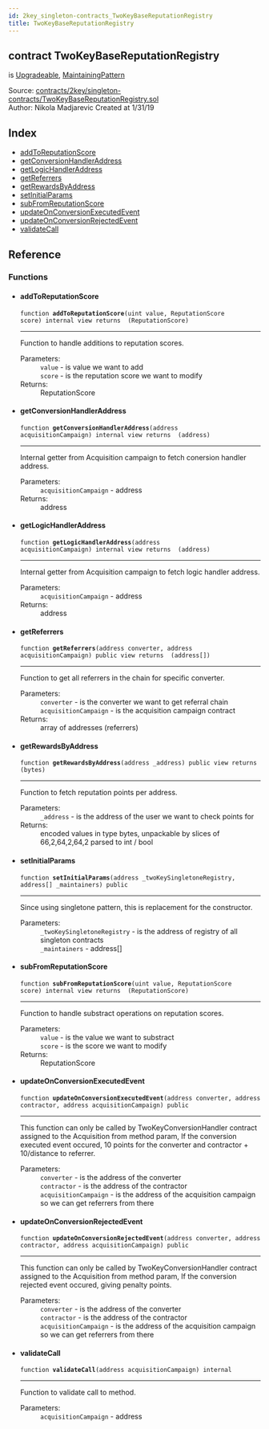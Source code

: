 ```yaml
---
id: 2key_singleton-contracts_TwoKeyBaseReputationRegistry
title: TwoKeyBaseReputationRegistry
---
```


<div class="contract-doc"><div class="contract"><h2 class="contract-header"><span class="contract-kind">contract</span> TwoKeyBaseReputationRegistry</h2><p class="base-contracts"><span>is</span> <a href="2key_Upgradeable.html">Upgradeable</a><span>, </span><a href="2key_MaintainingPattern.html">MaintainingPattern</a></p><div class="source">Source: <a href="https://github.com/2keynet/web3-alpha/blob/v0.0.3/contracts/2key/singleton-contracts/TwoKeyBaseReputationRegistry.sol" target="_blank">contracts/2key/singleton-contracts/TwoKeyBaseReputationRegistry.sol</a></div><div class="author">Author: Nikola Madjarevic Created at 1/31/19</div></div><div class="index"><h2>Index</h2><ul><li><a href="2key_singleton-contracts_TwoKeyBaseReputationRegistry.html#addToReputationScore">addToReputationScore</a></li><li><a href="2key_singleton-contracts_TwoKeyBaseReputationRegistry.html#getConversionHandlerAddress">getConversionHandlerAddress</a></li><li><a href="2key_singleton-contracts_TwoKeyBaseReputationRegistry.html#getLogicHandlerAddress">getLogicHandlerAddress</a></li><li><a href="2key_singleton-contracts_TwoKeyBaseReputationRegistry.html#getReferrers">getReferrers</a></li><li><a href="2key_singleton-contracts_TwoKeyBaseReputationRegistry.html#getRewardsByAddress">getRewardsByAddress</a></li><li><a href="2key_singleton-contracts_TwoKeyBaseReputationRegistry.html#setInitialParams">setInitialParams</a></li><li><a href="2key_singleton-contracts_TwoKeyBaseReputationRegistry.html#subFromReputationScore">subFromReputationScore</a></li><li><a href="2key_singleton-contracts_TwoKeyBaseReputationRegistry.html#updateOnConversionExecutedEvent">updateOnConversionExecutedEvent</a></li><li><a href="2key_singleton-contracts_TwoKeyBaseReputationRegistry.html#updateOnConversionRejectedEvent">updateOnConversionRejectedEvent</a></li><li><a href="2key_singleton-contracts_TwoKeyBaseReputationRegistry.html#validateCall">validateCall</a></li></ul></div><div class="reference"><h2>Reference</h2><div class="functions"><h3>Functions</h3><ul><li><div class="item function"><span id="addToReputationScore" class="anchor-marker"></span><h4 class="name">addToReputationScore</h4><div class="body"><code class="signature">function <strong>addToReputationScore</strong><span>(uint value, ReputationScore score) </span><span>internal </span><span>view </span><span>returns  (ReputationScore) </span></code><hr/><div class="description"><p>Function to handle additions to reputation scores.</p></div><dl><dt><span class="label-parameters">Parameters:</span></dt><dd><div><code>value</code> - is value we want to add</div><div><code>score</code> - is the reputation score we want to modify</div></dd><dt><span class="label-return">Returns:</span></dt><dd>ReputationScore</dd></dl></div></div></li><li><div class="item function"><span id="getConversionHandlerAddress" class="anchor-marker"></span><h4 class="name">getConversionHandlerAddress</h4><div class="body"><code class="signature">function <strong>getConversionHandlerAddress</strong><span>(address acquisitionCampaign) </span><span>internal </span><span>view </span><span>returns  (address) </span></code><hr/><div class="description"><p>Internal getter from Acquisition campaign to fetch conersion handler address.</p></div><dl><dt><span class="label-parameters">Parameters:</span></dt><dd><div><code>acquisitionCampaign</code> - address</div></dd><dt><span class="label-return">Returns:</span></dt><dd>address</dd></dl></div></div></li><li><div class="item function"><span id="getLogicHandlerAddress" class="anchor-marker"></span><h4 class="name">getLogicHandlerAddress</h4><div class="body"><code class="signature">function <strong>getLogicHandlerAddress</strong><span>(address acquisitionCampaign) </span><span>internal </span><span>view </span><span>returns  (address) </span></code><hr/><div class="description"><p>Internal getter from Acquisition campaign to fetch logic handler address.</p></div><dl><dt><span class="label-parameters">Parameters:</span></dt><dd><div><code>acquisitionCampaign</code> - address</div></dd><dt><span class="label-return">Returns:</span></dt><dd>address</dd></dl></div></div></li><li><div class="item function"><span id="getReferrers" class="anchor-marker"></span><h4 class="name">getReferrers</h4><div class="body"><code class="signature">function <strong>getReferrers</strong><span>(address converter, address acquisitionCampaign) </span><span>public </span><span>view </span><span>returns  (address[]) </span></code><hr/><div class="description"><p>Function to get all referrers in the chain for specific converter.</p></div><dl><dt><span class="label-parameters">Parameters:</span></dt><dd><div><code>converter</code> - is the converter we want to get referral chain</div><div><code>acquisitionCampaign</code> - is the acquisition campaign contract</div></dd><dt><span class="label-return">Returns:</span></dt><dd>array of addresses (referrers)</dd></dl></div></div></li><li><div class="item function"><span id="getRewardsByAddress" class="anchor-marker"></span><h4 class="name">getRewardsByAddress</h4><div class="body"><code class="signature">function <strong>getRewardsByAddress</strong><span>(address _address) </span><span>public </span><span>view </span><span>returns  (bytes) </span></code><hr/><div class="description"><p>Function to fetch reputation points per address.</p></div><dl><dt><span class="label-parameters">Parameters:</span></dt><dd><div><code>_address</code> - is the address of the user we want to check points for</div></dd><dt><span class="label-return">Returns:</span></dt><dd>encoded values in type bytes, unpackable by slices of 66,2,64,2,64,2 parsed to int / bool</dd></dl></div></div></li><li><div class="item function"><span id="setInitialParams" class="anchor-marker"></span><h4 class="name">setInitialParams</h4><div class="body"><code class="signature">function <strong>setInitialParams</strong><span>(address _twoKeySingletoneRegistry, address[] _maintainers) </span><span>public </span></code><hr/><div class="description"><p>Since using singletone pattern, this is replacement for the constructor.</p></div><dl><dt><span class="label-parameters">Parameters:</span></dt><dd><div><code>_twoKeySingletoneRegistry</code> - is the address of registry of all singleton contracts</div><div><code>_maintainers</code> - address[]</div></dd></dl></div></div></li><li><div class="item function"><span id="subFromReputationScore" class="anchor-marker"></span><h4 class="name">subFromReputationScore</h4><div class="body"><code class="signature">function <strong>subFromReputationScore</strong><span>(uint value, ReputationScore score) </span><span>internal </span><span>view </span><span>returns  (ReputationScore) </span></code><hr/><div class="description"><p>Function to handle substract operations on reputation scores.</p></div><dl><dt><span class="label-parameters">Parameters:</span></dt><dd><div><code>value</code> - is the value we want to substract</div><div><code>score</code> - is the score we want to modify</div></dd><dt><span class="label-return">Returns:</span></dt><dd>ReputationScore</dd></dl></div></div></li><li><div class="item function"><span id="updateOnConversionExecutedEvent" class="anchor-marker"></span><h4 class="name">updateOnConversionExecutedEvent</h4><div class="body"><code class="signature">function <strong>updateOnConversionExecutedEvent</strong><span>(address converter, address contractor, address acquisitionCampaign) </span><span>public </span></code><hr/><div class="description"><p>This function can only be called by TwoKeyConversionHandler contract assigned to the Acquisition from method param, If the conversion executed event occured, 10 points for the converter and contractor + 10/distance to referrer.</p></div><dl><dt><span class="label-parameters">Parameters:</span></dt><dd><div><code>converter</code> - is the address of the converter</div><div><code>contractor</code> - is the address of the contractor</div><div><code>acquisitionCampaign</code> - is the address of the acquisition campaign so we can get referrers from there</div></dd></dl></div></div></li><li><div class="item function"><span id="updateOnConversionRejectedEvent" class="anchor-marker"></span><h4 class="name">updateOnConversionRejectedEvent</h4><div class="body"><code class="signature">function <strong>updateOnConversionRejectedEvent</strong><span>(address converter, address contractor, address acquisitionCampaign) </span><span>public </span></code><hr/><div class="description"><p>This function can only be called by TwoKeyConversionHandler contract assigned to the Acquisition from method param, If the conversion rejected event occured, giving penalty points.</p></div><dl><dt><span class="label-parameters">Parameters:</span></dt><dd><div><code>converter</code> - is the address of the converter</div><div><code>contractor</code> - is the address of the contractor</div><div><code>acquisitionCampaign</code> - is the address of the acquisition campaign so we can get referrers from there</div></dd></dl></div></div></li><li><div class="item function"><span id="validateCall" class="anchor-marker"></span><h4 class="name">validateCall</h4><div class="body"><code class="signature">function <strong>validateCall</strong><span>(address acquisitionCampaign) </span><span>internal </span></code><hr/><div class="description"><p>Function to validate call to method.</p></div><dl><dt><span class="label-parameters">Parameters:</span></dt><dd><div><code>acquisitionCampaign</code> - address</div></dd></dl></div></div></li></ul></div></div></div>
